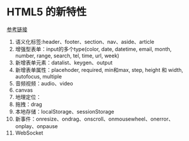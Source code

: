 # HTML5 的新特性
[参考链接](https://www.cnblogs.com/ainyi/p/9777841.html)
1.  语义化标签:header、footer、section、nav、aside、article
2.  增强型表单：input的多个type(color, date, datetime, email, month, number, range, search, tel, time, url, week)
3.  新增表单元素：datalist、keygen、output
4.  新增表单属性：placehoder, required, min和max, step, height 和 width, autofocus, multiple
5.  音频视频：audio、video
6.  canvas
7.  地理定位：
8.  拖拽：drag
9.  本地存储：localStorage、sessionStorage 
10. 新事件：onresize、ondrag、onscroll、onmousewheel、onerror、onplay、onpause
11. WebSocket
